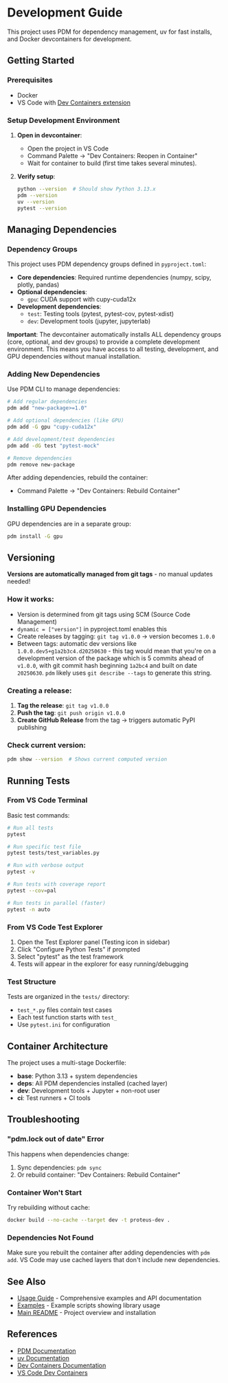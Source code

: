 # Development Guide

This project uses PDM for dependency management, uv for fast installs, and Docker devcontainers for development.

## Getting Started

### Prerequisites
- Docker
- VS Code with [Dev Containers extension](https://marketplace.visualstudio.com/items?itemName=ms-vscode-remote.remote-containers)

### Setup Development Environment

1. **Open in devcontainer**:
   - Open the project in VS Code
   - Command Palette → "Dev Containers: Reopen in Container"
   - Wait for container to build (first time takes several minutes).

2. **Verify setup**:
   ```bash
   python --version  # Should show Python 3.13.x
   pdm --version
   uv --version
   pytest --version
   ```

## Managing Dependencies

### Dependency Groups

This project uses PDM dependency groups defined in `pyproject.toml`:

- **Core dependencies**: Required runtime dependencies (numpy, scipy, plotly, pandas)
- **Optional dependencies**: 
  - `gpu`: CUDA support with cupy-cuda12x
- **Development dependencies**:
  - `test`: Testing tools (pytest, pytest-cov, pytest-xdist)
  - `dev`: Development tools (jupyter, jupyterlab)

**Important**: The devcontainer automatically installs ALL dependency groups (core, optional, and dev groups) to provide a complete development environment. This means you have access to all testing, development, and GPU dependencies without manual installation.

### Adding New Dependencies

Use PDM CLI to manage dependencies:

```bash
# Add regular dependencies
pdm add "new-package>=1.0"

# Add optional dependencies (like GPU)
pdm add -G gpu "cupy-cuda12x"

# Add development/test dependencies  
pdm add -dG test "pytest-mock"

# Remove dependencies
pdm remove new-package
```

After adding dependencies, rebuild the container:
- Command Palette → "Dev Containers: Rebuild Container"

### Installing GPU Dependencies

GPU dependencies are in a separate group:
```bash
pdm install -G gpu
```

## Versioning

**Versions are automatically managed from git tags** - no manual updates needed!

### How it works:
- Version is determined from git tags using SCM (Source Code Management)
- `dynamic = ["version"]` in pyproject.toml enables this
- Create releases by tagging: `git tag v1.0.0` → version becomes `1.0.0`
- Between tags: automatic dev versions like `1.0.0.dev5+g1a2b3c4.d20250630` - this tag would mean that you're on a development version of the package which is 5 commits ahead of `v1.0.0`, with git commit hash beginning `1a2bc4` and built on date `20250630`. `pdm` likely uses `git describe --tags` to generate this string.

### Creating a release:
1. **Tag the release**: `git tag v1.0.0`
2. **Push the tag**: `git push origin v1.0.0`  
3. **Create GitHub Release** from the tag → triggers automatic PyPI publishing

### Check current version:
```bash
pdm show --version  # Shows current computed version
```

## Running Tests

### From VS Code Terminal

Basic test commands:
```bash
# Run all tests
pytest

# Run specific test file
pytest tests/test_variables.py

# Run with verbose output
pytest -v

# Run tests with coverage report
pytest --cov=pal

# Run tests in parallel (faster)
pytest -n auto
```

### From VS Code Test Explorer

1. Open the Test Explorer panel (Testing icon in sidebar)
2. Click "Configure Python Tests" if prompted
3. Select "pytest" as the test framework
4. Tests will appear in the explorer for easy running/debugging

### Test Structure

Tests are organized in the `tests/` directory:
- `test_*.py` files contain test cases
- Each test function starts with `test_`
- Use `pytest.ini` for configuration

## Container Architecture

The project uses a multi-stage Dockerfile:

- **base**: Python 3.13 + system dependencies
- **deps**: All PDM dependencies installed (cached layer)
- **dev**: Development tools + Jupyter + non-root user
- **ci**: Test runners + CI tools

## Troubleshooting

### "pdm.lock out of date" Error

This happens when dependencies change:

1. Sync dependencies: `pdm sync`
2. Or rebuild container: "Dev Containers: Rebuild Container"

### Container Won't Start

Try rebuilding without cache:
```bash
docker build --no-cache --target dev -t proteus-dev .
```

### Dependencies Not Found

Make sure you rebuilt the container after adding dependencies with `pdm add`. VS Code may use cached layers that don't include new dependencies.

## See Also

- [Usage Guide](usage.md) - Comprehensive examples and API documentation  
- [Examples](../examples/) - Example scripts showing library usage
- [Main README](../README.md) - Project overview and installation

## References

- [PDM Documentation](https://pdm-project.org/)
- [uv Documentation](https://docs.astral.sh/uv/)
- [Dev Containers Documentation](https://containers.dev/)
- [VS Code Dev Containers](https://code.visualstudio.com/docs/devcontainers/containers)
